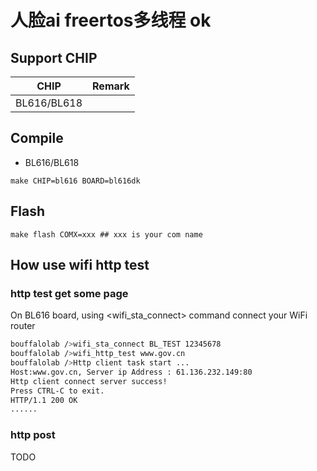 # 人脸ai  freertos多线程 ok


## Support CHIP

|      CHIP        | Remark |
|:----------------:|:------:|
|BL616/BL618       |        |

## Compile

- BL616/BL618

```
make CHIP=bl616 BOARD=bl616dk
```

## Flash

```
make flash COMX=xxx ## xxx is your com name
```

## How use wifi http test

### http test get some page

On BL616 board, using <wifi_sta_connect> command connect your WiFi router

```bash
bouffalolab />wifi_sta_connect BL_TEST 12345678
bouffalolab />wifi_http_test www.gov.cn 
bouffalolab />Http client task start ...
Host:www.gov.cn, Server ip Address : 61.136.232.149:80
Http client connect server success!
Press CTRL-C to exit.
HTTP/1.1 200 OK
......

```

### http post 

TODO


